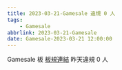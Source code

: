 ```yaml
---
title: 2023-03-21-Gamesale 違規 0 人
tags:
    - Gamesale
abbrlink: 2023-03-21-Gamesale
date: Gamesale-2023-03-21 12:00:00
---
```

Gamesale 板 [板規連結](https://www.ptt.cc/bbs/Gossiping/M.1637425085.A.07D.html)
昨天違規 0 人
